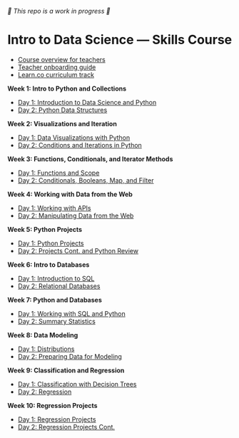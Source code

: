 _🚧 This repo is a work in progress 🚧_

# Intro to Data Science — Skills Course

- [Course overview for teachers]()
- [Teacher onboarding guide](https://sites.google.com/flatironschool.com/skills-teachers)
- [Learn.co curriculum track](https://learn.co/curriculum/tracks/42337)

**Week 1: Intro to Python and Collections**

- [Day 1: Introduction to Data Science and Python](schedule.md#day-1-introduction-to-data-science-and-python)
- [Day 2: Python Data Structures](schedule.md#day-2-python-data-structures)

**Week 2: Visualizations and Iteration**

- [Day 1: Data Visualizations with Python](schedule.md#day-1-data-visualizations-with-python)
- [Day 2: Conditions and Iterations in Python](schedule.md#day-2-conditions-and-iterations-in-python)

**Week 3: Functions, Conditionals, and Iterator Methods**

- [Day 1: Functions and Scope](schedule#)
- [Day 2: Conditionals, Booleans, Map, and Filter](schedule#)

**Week 4: Working with Data from the Web**

- [Day 1: Working with APIs](schedule#)
- [Day 2: Manipulating Data from the Web](schedule#)

**Week 5: Python Projects**

- [Day 1: Python Projects](schedule#)
- [Day 2: Projects Cont. and Python Review](schedule#)

**Week 6: Intro to Databases**

- [Day 1: Introduction to SQL](schedule#)
- [Day 2: Relational Databases](schedule#)

**Week 7: Python and Databases**

- [Day 1: Working with SQL and Python](schedule#)
- [Day 2: Summary Statistics](schedule#)

**Week 8: Data Modeling**

- [Day 1: Distributions](schedule#)
- [Day 2: Preparing Data for Modeling](schedule#)

**Week 9: Classification and Regression**

- [Day 1: Classification with Decision Trees](schedule#)
- [Day 2: Regression](schedule#)

**Week 10: Regression Projects**

- [Day 1: Regression Projects](schedule#)
- [Day 2: Regression Projects Cont.](schedule#)
